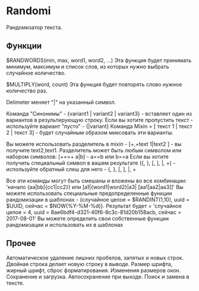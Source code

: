 # Randomi

Рандомизатор текста.

## Функции

$RANDWORDS(min, max, word1, word2, ...) 
Эта функция будет принимать минимум, максимум и список слов, из которых нужно выбрать случайное количество. 

$MULTIPLY(word, count) 
Эта функция будет повторять слово нужное количество раз. 

Delimeter меняет "|" на указанный символ.

Команда "Синонимы" - {variant1 | variant2 | variant3} - вставляет один из вариантов в результирующую строку. Если вы хотите пропустить текст - используйте вариант "пусто" - {|variant} Команда Mixin = [ текст 1 | текст 2 | текст 3] - будет случайным образом миксовать эти варианты.

Вы можете использовать разделитель в mixin - [+,+text 1|text2 ] - вы получите text2,text1. Разделитель может быть любым символом или набором символов: [+==+ a|b] - a==b или b==a Если вы хотите получить специальный символ в вашем результате ({, }, [, ], |, +) - используйте обратный слеш для него - {, }, [, ], |, +

Все эти команды могут быть смешаны и вложены во все комбинации: 'начало {aa|bb|{cc1|cc2}} или [a1|{word1|word2}|a3| [aa1|aa2|aa3]]' Вы можете использовать специальные предопределенные функции рандомизации в шаблонах - {случайное целое = $RANDINT(1,10), uuid = $UUID, сейчас = $NOW(%Y-%M-%d)}. Результат будет = 'случайное целое = 4, uuid = 8ae6bdf4-d321-40f6-8c3c-81d20b158acb, сейчас = 2017-08-01' Вы можете определить свои собственные функции рандомизации и использовать их в шаблонах

## Прочее
Автоматическое удаление лишних пробелов, запятых и новых строк. Двойная строка делает новую строку в выводе.
Размер шрифта, жирный шрифт, сброс форматирования.
Изменения размеров окон.
Сохранение и загрузка. 
Автосохранение при выходе.
Поиск и замена в тексте.